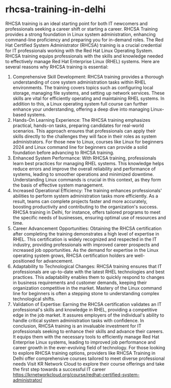 # rhcsa-training-in-delhi
RHCSA training is an ideal starting point for both IT newcomers and professionals seeking a career shift or starting a career. RHCSA Training provides a strong foundation in Linux system administration, enhancing command-line proficiency and preparing you for in-demand roles.
The Red Hat Certified System Administrator (RHCSA) training is a crucial credential for IT professionals working with the Red Hat Linux Operating System. RHCSA training equips professionals with the skills and knowledge needed to effectively manage Red Hat Enterprise Linux (RHEL) systems. Here are several reasons why RHCSA training is essential:
1. Comprehensive Skill Development:
RHCSA training provides a thorough understanding of core system administration tasks within RHEL environments. The training covers topics such as configuring local storage, managing file systems, and setting up network services. These skills are vital for efficiently operating and maintaining RHEL systems. In addition to this, a Linux operating system full course can further enhance your understanding, offering a deep dive into managing Linux-based systems.
2. Hands-On Learning Experience:
The RHCSA training emphasizes practical, hands-on tasks, preparing candidates for real-world scenarios. This approach ensures that professionals can apply their skills directly to the challenges they will face in their roles as system administrators. For those new to Linux, courses like Linux for beginners 2024 and Linux command line for beginners can provide a solid foundation before advancing to RHCSA training.
3. Enhanced System Performance:
With RHCSA training, professionals learn best practices for managing RHEL systems. This knowledge helps reduce errors and improve the overall reliability and performance of systems, leading to smoother operations and minimized downtime. Understanding Linux commands is crucial in this context, as they form the basis of effective system management.
4. Increased Operational Efficiency:
The training enhances professionals' abilities to perform system administration tasks more efficiently. As a result, teams can complete projects faster and more accurately, boosting productivity and contributing to the organization's success. RHCSA training in Delhi, for instance, offers tailored programs to meet the specific needs of businesses, ensuring optimal use of resources and time.
5. Career Advancement Opportunities:
Obtaining the RHCSA certification after completing the training demonstrates a high level of expertise in RHEL. This certification is widely recognized and respected in the IT industry, providing professionals with improved career prospects and increased job opportunities. As the demand for expertise in the Linux operating system grows, RHCSA certification holders are well-positioned for advancement.
6. Adaptability to Technological Changes:
RHCSA training ensures that IT professionals are up-to-date with the latest RHEL technologies and best practices. This adaptability enables them to quickly respond to changes in business requirements and customer demands, keeping their organization competitive in the market. Mastery of the Linux command line for beginners is often a stepping stone to understanding complex technological shifts.
7. Validation of Expertise:
Earning the RHCSA certification validates an IT professional's skills and knowledge in RHEL, providing a competitive edge in the job market. It assures employers of the individual's ability to handle critical system administration tasks with confidence.
In conclusion, RHCSA training is an invaluable investment for IT professionals seeking to enhance their skills and advance their careers. It equips them with the necessary tools to efficiently manage Red Hat Enterprise Linux systems, leading to improved job performance and career growth in the ever-evolving field of technology. For those looking to explore RHCSA training options, providers like RHCSA Training in Delhi offer comprehensive courses tailored to meet diverse professional needs
Visit KR Network Cloud to explore their course offerings and take the first step towards a successful IT career https://krnetworkcloud.org/course/redhat-certified-system-administrator/
<link rel="RHCSA Training in Delhi" href="https://krnetworkcloud.org/course/redhat-certified-system-administrator/">
